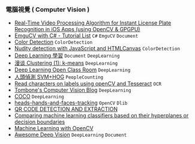 ### 電腦視覺 ( Computer Vision )
- [Real-Time Video Processing Algorithm for Instant License Plate Recognition in iOS Apps (using OpenCV & GPGPU)](http://rnd.azoft.com/instant-license-plate-recognition-in-ios-apps/)
- [EmguCV with C# - Tutorial List](http://fewtutorials.bravesites.com/tutorials) `C#` `EmguCV` `Document`
- [Color Detection](http://developers.lyst.com/2014/02/22/color-detection/) `ColorDetection`
- [Nudity detection with JavaScript and HTMLCanvas](https://www.patrick-wied.at/static/nudejs/) `ColorDetection`
- [Deep Learning 學習](http://blog.csdn.net/zouxy09/article/details/11910527) `Document` `DeepLearning`
- [漫谈 Clustering (1): k-means](http://blog.pluskid.org/?p=17) `DeepLearning`
- [Deep Learning Open Class Room](http://openclassroom.stanford.edu/MainFolder/CoursePage.php?course=DeepLearning) `DeepLearning`
- [人頭偵測 SVM+HOG](http://blog.csdn.net/holybin/article/details/17284317) `PeopleCounting`
- [Read characters on labels using openCV and Tesseract](https://github.com/chd0043/openCV_Tesseract_test) `OCR`
- [Tombone's Computer Vision Blog](http://www.computervisionblog.com/) `DeepLearning`
- [COCO](http://mscoco.org/home/) `DeepLearning`
- [heads-hands-and-faces-tracking](https://github.com/thomas-abassi/heads-hands-and-faces-tracking) `OpenCV` `Dlib`
- [QR CODE DETECTION AND EXTRACTION](http://dsynflo.blogspot.tw/2014/10/opencv-qr-code-detection-and-extraction.html)
- [Comparing machine learning classifiers based on their hyperplanes or decision boundaries](http://tjo-en.hatenablog.com/entry/2014/01/06/234155)
- [Machine Learning with OpenCV](http://bytefish.de/blog/machine_learning_opencv/)
- [Awesome Deep Vision](https://github.com/kjw0612/awesome-deep-vision) `DeepLearning` `Document`

